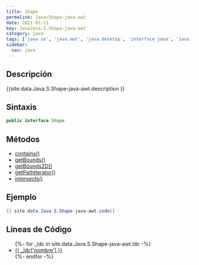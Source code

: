 ```yaml
---
title: Shape
permalink: Java/Shape-java-awt
date: 2021-01-11
key: JavaJava.S.Shape-java-awt
category: java
tags: ['java se', 'java.awt', 'java.desktop', 'interface java', 'Java 1.2']
sidebar: 
  nav: java
---
```


## Descripción
{{site.data.Java.S.Shape-java-awt.description }}

## Sintaxis
~~~java
public interface Shape
~~~

## Métodos
* [contains()](/Java/Shape-java-awt/contains)
* [getBounds()](/Java/Shape-java-awt/getBounds)
* [getBounds2D()](/Java/Shape-java-awt/getBounds2D)
* [getPathIterator()](/Java/Shape-java-awt/getPathIterator)
* [intersects()](/Java/Shape-java-awt/intersects)

## Ejemplo
~~~java
{{ site.data.Java.S.Shape-java-awt.code}}
~~~

## Líneas de Código
<ul>
{%- for _ldc in site.data.Java.S.Shape-java-awt.ldc -%}
   <li>
       <a href="{{_ldc['url'] }}">{{ _ldc['nombre'] }}</a>
   </li>
{%- endfor -%}
</ul>
